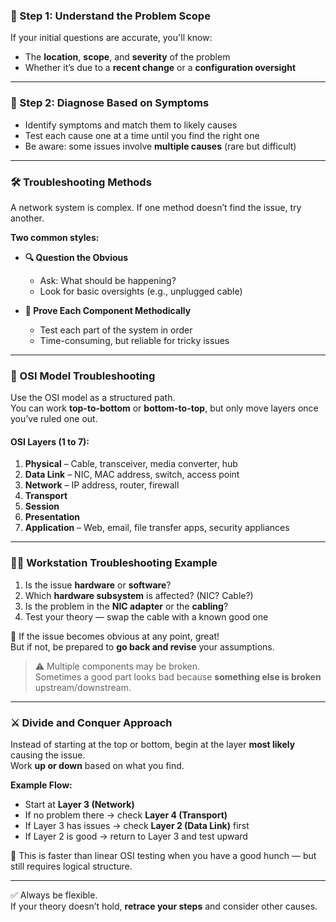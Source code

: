 ### 🎯 Step 1: Understand the Problem Scope

If your initial questions are accurate, you'll know:
- The **location**, **scope**, and **severity** of the problem
- Whether it’s due to a **recent change** or a **configuration oversight**

---

### 🧪 Step 2: Diagnose Based on Symptoms

- Identify symptoms and match them to likely causes
- Test each cause one at a time until you find the right one
- Be aware: some issues involve **multiple causes** (rare but difficult)

---

### 🛠️ Troubleshooting Methods

A network system is complex. If one method doesn’t find the issue, try another.

**Two common styles:**

- **🔍 Question the Obvious**  
  - Ask: What should be happening?  
  - Look for basic oversights (e.g., unplugged cable)

- **🔁 Prove Each Component Methodically**  
  - Test each part of the system in order  
  - Time-consuming, but reliable for tricky issues

---

### 🧭 OSI Model Troubleshooting

Use the OSI model as a structured path.  
You can work **top-to-bottom** or **bottom-to-top**, but only move layers once you’ve ruled one out.

#### OSI Layers (1 to 7):

1. **Physical** – Cable, transceiver, media converter, hub  
2. **Data Link** – NIC, MAC address, switch, access point  
3. **Network** – IP address, router, firewall  
4. **Transport**  
5. **Session**  
6. **Presentation**  
7. **Application** – Web, email, file transfer apps, security appliances

---

### 🧑‍💻 Workstation Troubleshooting Example

1. Is the issue **hardware** or **software**?  
2. Which **hardware subsystem** is affected? (NIC? Cable?)  
3. Is the problem in the **NIC adapter** or the **cabling**?  
4. Test your theory — swap the cable with a known good one

🧠 If the issue becomes obvious at any point, great!  
But if not, be prepared to **go back and revise** your assumptions.

> ⚠️ Multiple components may be broken.  
> Sometimes a good part looks bad because **something else is broken** upstream/downstream.

---

### ⚔️ Divide and Conquer Approach

Instead of starting at the top or bottom, begin at the layer **most likely** causing the issue.  
Work **up or down** based on what you find.

**Example Flow:**

- Start at **Layer 3 (Network)**  
- If no problem there → check **Layer 4 (Transport)**  
- If Layer 3 has issues → check **Layer 2 (Data Link)** first  
- If Layer 2 is good → return to Layer 3 and test upward

🧭 This is faster than linear OSI testing when you have a good hunch — but still requires logical structure.

---

✅ Always be flexible.  
If your theory doesn’t hold, **retrace your steps** and consider other causes.
